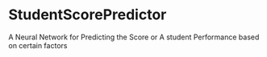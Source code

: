# StudentScorePredictor
A Neural Network for Predicting the Score or A student Performance based on certain factors
